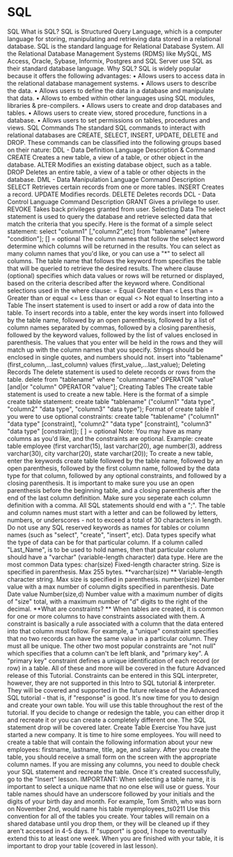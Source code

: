 # SQL
SQL
What is SQL?
SQL is Structured Query Language, which is a computer language for storing, manipulating and retrieving data stored in a relational database.
SQL is the standard language for Relational Database System. All the Relational Database Management Systems (RDMS) like MySQL, MS Access, Oracle, Sybase, Informix, Postgres and SQL Server use SQL as their standard database language.
Why SQL?
SQL is widely popular because it offers the following advantages:
• Allows users to access data in the relational database management systems.
• Allows users to describe the data.
• Allows users to define the data in a database and manipulate that data.
• Allows to embed within other languages using SQL modules, libraries & pre-compilers.
• Allows users to create and drop databases and tables.
• Allows users to create view, stored procedure, functions in a database.
• Allows users to set permissions on tables, procedures and views.
SQL Commands
The standard SQL commands to interact with relational databases are CREATE, SELECT, INSERT, UPDATE, DELETE and DROP. These commands can be classified into the following groups based on their nature:
DDL - Data Definition Language
Description & Command
CREATE Creates a new table, a view of a table, or other object in the database.
ALTER Modifies an existing database object, such as a table.
DROP Deletes an entire table, a view of a table or other objects in the database.
DML - Data Manipulation Language
Command Description
SELECT Retrieves certain records from one or more tables.
INSERT Creates a record.
UPDATE Modifies records.
DELETE Deletes records
DCL - Data Control Language
Command Description
GRANT Gives a privilege to user.
REVOKE Takes back privileges granted from user.
Selecting Data
The select statement is used to query the database and retrieve selected data that match the criteria that you specify. Here is the format of a simple select statement:
select "column1"
[,"column2",etc]
from "tablename"
[where "condition"];
[] = optional
The column names that follow the select keyword determine which columns will be returned in the results. You can select as many column names that you'd like, or you can use a "*" to select all columns.
The table name that follows the keyword from specifies the table that will be queried to retrieve the desired results.
The where clause (optional) specifies which data values or rows will be returned or displayed, based on the criteria described after the keyword where.
Conditional selections used in the where clause:
= Equal
Greater than
< Less than
= Greater than or equal
<= Less than or equal
<> Not equal to
Inserting into a Table
The insert statement is used to insert or add a row of data into the table.
To insert records into a table, enter the key words insert into followed by the table name, followed by an open parenthesis, followed by a list of column names separated by commas, followed by a closing parenthesis, followed by the keyword values, followed by the list of values enclosed in parenthesis.
The values that you enter will be held in the rows and they will match up with the column names that you specify.
Strings should be enclosed in single quotes, and numbers should not.
insert into "tablename"
(first_column,...last_column)
values (first_value,...last_value);
Deleting Records
The delete statement is used to delete records or rows from the table.
delete from "tablename"
where "columnname"
OPERATOR "value"
[and|or "column"
OPERATOR "value"];
Creating Tables
The create table statement is used to create a new table. Here is the format of a simple create table statement: create table "tablename"
("column1" "data type",
"column2" "data type",
"column3" "data type");
Format of create table if you were to use optional constraints:
create table "tablename"
("column1" "data type"
 [constraint],
"column2" "data type"
     [constraint],
"column3" "data type" [constraint]);
[ ] = optional
Note: You may have as many columns as you'd like, and the constraints are optional.
Example:
create table employee
(first varchar(15),
last varchar(20),
age number(3),
address varchar(30),
city varchar(20),
state varchar(20));
To create a new table, enter the keywords create table followed by the table name, followed by an open parenthesis, followed by the first column name, followed by the data type for that column, followed by any optional constraints, and followed by a closing parenthesis.
It is important to make sure you use an open parenthesis before the beginning table, and a closing parenthesis after the end of the last column definition.
Make sure you seperate each column definition with a comma. All SQL statements should end with a ";".
The table and column names must start with a letter and can be followed by letters, numbers, or underscores - not to exceed a total of 30 characters in length.
Do not use any SQL reserved keywords as names for tables or column names (such as "select", "create", "insert", etc).
Data types specify what the type of data can be for that particular column.
If a column called "Last_Name", is to be used to hold names, then that particular column should have a "varchar" (variable-length character) data type.
Here are the most common Data types:
char(size) Fixed-length character string. Size is specified in parenthesis. Max 255 bytes.
**varchar(size) ** Variable-length character string. Max size is specified in parenthesis.
number(size) Number value with a max number of column digits specified in parenthesis.
Date Date value
Number(size,d) Number value with a maximum number of digits of "size" total, with a maximum number of "d" digits to the right of the decimal.
**What are constraints? **
When tables are created, it is common for one or more columns to have constraints associated with them.
A constraint is basically a rule associated with a column that the data entered into that column must follow.
For example, a "unique" constraint specifies that no two records can have the same value in a particular column.
They must all be unique. The other two most popular constraints are "not null" which specifies that a column can't be left blank, and "primary key".
A "primary key" constraint defines a unique identification of each record (or row) in a table.
All of these and more will be covered in the future Advanced release of this Tutorial. Constraints can be entered in this SQL interpreter, however, they are not supported in this Intro to SQL tutorial & interpreter.
They will be covered and supported in the future release of the Advanced SQL tutorial - that is, if "response" is good.
It's now time for you to design and create your own table. You will use this table throughout the rest of the tutorial.
If you decide to change or redesign the table, you can either drop it and recreate it or you can create a completely different one.
The SQL statement drop will be covered later.
Create Table Exercise
You have just started a new company. It is time to hire some employees.
You will need to create a table that will contain the following information about your new employees: firstname, lastname, title, age, and salary. After you create the table, you should receive a small form on the screen with the appropriate column names.
If you are missing any columns, you need to double check your SQL statement and recreate the table. Once it's created successfully, go to the "Insert" lesson.
IMPORTANT:
When selecting a table name, it is important to select a unique name that no one else will use or guess.
Your table names should have an underscore followed by your initials and the digits of your birth day and month.
For example, Tom Smith, who was born on November 2nd, would name his table myemployees_ts0211 Use this convention for all of the tables you create.
Your tables will remain on a shared database until you drop them, or they will be cleaned up if they aren't accessed in 4-5 days. If "support" is good, I hope to eventually extend this to at least one week.
When you are finished with your table, it is important to drop your table (covered in last lesson).

